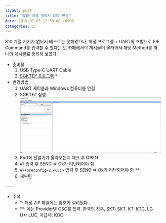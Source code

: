 ```yaml
---
layout: post
title: "S10 계열 갤럭시 CSC 변경"
date: 2019-07-05 17:30:00 +0900
categories: IT
---
```


S10 계열 기기가 없어서 테스트는 못해봤으나, 특정 프로그램 + UART의 조합으로 EIF Command를 입력할 수 있다는 모 카페에서의 게시글이 올라와서 해당 Method를 하나의 게시글로 정리해 보았다.

- 준비물
    1. USB Type-C UART Cable
    2. [SGKTEif 프로그램](https://androidfilehost.com/?fid=1322778262904004227) *
- 변경방법
    1. UART 케이블과 Windows 컴퓨터를 연결
    2. SGKTEif 실행
    ![CSC_1.png](https://raw.githubusercontent.com/kyujin-cho/thy2134.github.io/master/static/images/CSC_1.png)
    3. Port에 단말기가 올라오는지 체크 후 OPEN
    4. `AT` 입력 후 SEND => Ok가 리턴되어야 함
    5. `AT+preconfig=2,<CSC>` 입력 후 SEND => Ok가 리턴되어야 함 **
    6. 재부팅 

===
- 주석
    - *: 해당 ZIP 파일에는 암호가 걸려있다...
    - **: <CSC>에는 Provider별 CSC를 입력. 한국의 경우, SKT: SKT, KT: KTC, LG U+: LUC, 자급제: KOO
